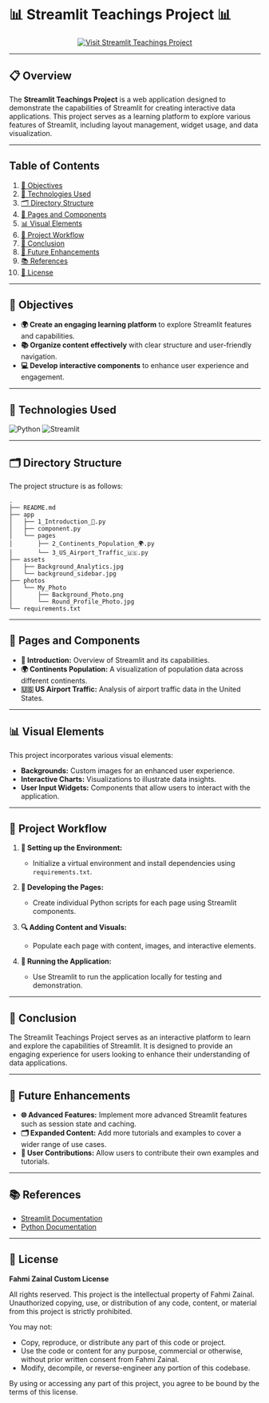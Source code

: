 # **📊 Streamlit Teachings Project 📊**

<!-- Badge to Visit Project -->
<div align="center"> 
    <a href="https://web-app-teachings-project.streamlit.app/">
        <img src="https://img.shields.io/badge/Visit%20Streamlit%20Teachings%20Project-brightgreen?style=for-the-badge&logo=streamlit" alt="Visit Streamlit Teachings Project"/>
    </a>
</div>

---

## **📋 Overview**
The **Streamlit Teachings Project** is a web application designed to demonstrate the capabilities of Streamlit for creating interactive data applications. This project serves as a learning platform to explore various features of Streamlit, including layout management, widget usage, and data visualization.

---

## **Table of Contents**

1. [🎯 Objectives](#-objectives)
2. [🔧 Technologies Used](#-technologies-used)
3. [🗂️ Directory Structure](#-directory-structure)
4. [📁 Pages and Components](#-pages-and-components)
5. [📊 Visual Elements](#-visual-elements)
6. [🔄 Project Workflow](#-project-workflow)
7. [🎉 Conclusion](#-conclusion)
8. [🔮 Future Enhancements](#-future-enhancements)
9. [📚 References](#-references)
10. [📜 License](#-license)

---

## **🎯 Objectives**

- **🌍 Create an engaging learning platform** to explore Streamlit features and capabilities.
- **📚 Organize content effectively** with clear structure and user-friendly navigation.
- **💻 Develop interactive components** to enhance user experience and engagement.

---

## **🔧 Technologies Used**

![Python](https://img.shields.io/badge/python-3670A0?style=for-the-badge&logo=python&logoColor=ffdd54)
![Streamlit](https://img.shields.io/badge/Streamlit-%23FF4B4B.svg?style=for-the-badge&logo=Streamlit&logoColor=white)

---

## **🗂️ Directory Structure**

The project structure is as follows:

```plaintext
.
├── README.md
├── app
│   ├── 1_Introduction_🎊.py
│   ├── component.py
│   └── pages
│       ├── 2_Continents_Population_🌍.py
│       └── 3_US_Airport_Traffic_🇺🇸.py
├── assets
│   ├── Background_Analytics.jpg
│   └── background_sidebar.jpg
├── photos
│   └── My_Photo
│       ├── Background_Photo.png
│       └── Round_Profile_Photo.jpg
└── requirements.txt
```

---

## **📁 Pages and Components**

- **🎊 Introduction:** Overview of Streamlit and its capabilities.
- **🌍 Continents Population:** A visualization of population data across different continents.
- **🇺🇸 US Airport Traffic:** Analysis of airport traffic data in the United States.

---

## **📊 Visual Elements**

This project incorporates various visual elements:
- **Backgrounds:** Custom images for an enhanced user experience.
- **Interactive Charts:** Visualizations to illustrate data insights.
- **User Input Widgets:** Components that allow users to interact with the application.

---

## **🔄 Project Workflow**

1. **📂 Setting up the Environment:**
   - Initialize a virtual environment and install dependencies using `requirements.txt`.

2. **🧩 Developing the Pages:**
   - Create individual Python scripts for each page using Streamlit components.

3. **🔍 Adding Content and Visuals:**
   - Populate each page with content, images, and interactive elements.

4. **🚀 Running the Application:**
   - Use Streamlit to run the application locally for testing and demonstration.

---

## **🎉 Conclusion**

The Streamlit Teachings Project serves as an interactive platform to learn and explore the capabilities of Streamlit. It is designed to provide an engaging experience for users looking to enhance their understanding of data applications.

---

## **🔮 Future Enhancements**

- **🌐 Advanced Features:** Implement more advanced Streamlit features such as session state and caching.
- **🗂️ Expanded Content:** Add more tutorials and examples to cover a wider range of use cases.
- **🔗 User Contributions:** Allow users to contribute their own examples and tutorials.

---

## **📚 References**

- [Streamlit Documentation](https://docs.streamlit.io/)
- [Python Documentation](https://docs.python.org/3/)

---

## **📜 License**

**Fahmi Zainal Custom License**

All rights reserved. This project is the intellectual property of Fahmi Zainal. Unauthorized copying, use, or distribution of any code, content, or material from this project is strictly prohibited.

You may not:
- Copy, reproduce, or distribute any part of this code or project.
- Use the code or content for any purpose, commercial or otherwise, without prior written consent from Fahmi Zainal.
- Modify, decompile, or reverse-engineer any portion of this codebase.

By using or accessing any part of this project, you agree to be bound by the terms of this license.


